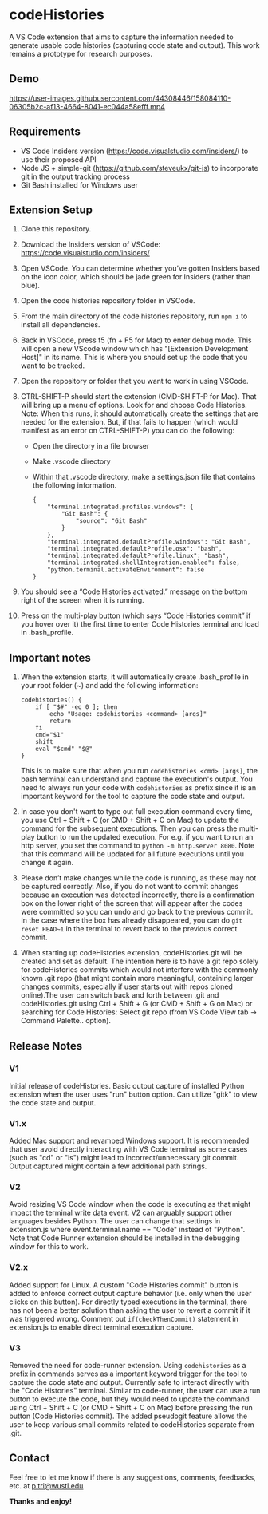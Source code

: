 # codeHistories

A VS Code extension that aims to capture the information needed to generate usable code histories (capturing code state and output). This work remains a prototype for research purposes.

## Demo

https://user-images.githubusercontent.com/44308446/158084110-06305b2c-af13-4664-8041-ec044a58efff.mp4

## Requirements

* VS Code Insiders version (https://code.visualstudio.com/insiders/) to use their proposed API
* Node JS + simple-git (https://github.com/steveukx/git-js) to incorporate git in the output tracking process
* Git Bash installed for Windows user

## Extension Setup

1.  Clone this repository.
2.  Download the Insiders version of VSCode: https://code.visualstudio.com/insiders/
3.  Open VSCode. You can determine whether you’ve gotten Insiders based on the icon color, which should be jade green for Insiders (rather than blue).
4.  Open the code histories repository folder in VSCode.
5.  From the main directory of the code histories repository, run ```npm i``` to install all dependencies.
6.  Back in VSCode, press f5 (fn + F5 for Mac) to enter debug mode. This will open a new VScode window which has "[Extension Development Host]" in its name. This is where you should set up the code that you want to be tracked.
7.  Open the repository or folder that you want to work in using VSCode.
8.  CTRL-SHIFT-P should start the extension (CMD-SHIFT-P for Mac). That will bring up a menu of options. Look for and choose Code Histories. Note: When this runs, it should automatically create the settings that are needed for the extension. But, if that fails to happen (which would manifest as an error on CTRL-SHIFT-P) you can do the following:
    -   Open the directory in a file browser

    -   Make .vscode directory

    -   Within that .vscode directory, make a settings.json file that contains the following information.

        ```
        {
            "terminal.integrated.profiles.windows": {
                "Git Bash": {
                    "source": "Git Bash"
                }
            },
            "terminal.integrated.defaultProfile.windows": "Git Bash",
            "terminal.integrated.defaultProfile.osx": "bash",
            "terminal.integrated.defaultProfile.linux": "bash",
            "terminal.integrated.shellIntegration.enabled": false,
            "python.terminal.activateEnvironment": false
        }
        ```

9.  You should see a “Code Histories activated.” message on the bottom right of the screen when it is running.

10. Press on the multi-play button (which says “Code Histories commit” if you hover over it) the first time to enter Code Histories terminal and load in .bash_profile.

## Important notes

1. When the extension starts, it will automatically create .bash_profile in your root folder (~) and add the following information:
    
    ```
    codehistories() {
        if [ "$#" -eq 0 ]; then
            echo "Usage: codehistories <command> [args]"
            return
        fi
        cmd="$1"
        shift
        eval "$cmd" "$@"
    }
    ```
    This is to make sure that when you run ```codehistories <cmd> [args]```, the bash terminal can understand and capture the execution's output. You need to always run your code with ```codehistories``` as prefix since it is an important keyword for the tool to capture the code state and output.

2. In case you don't want to type out full execution command every time, you use Ctrl + Shift + C (or CMD + Shift + C on Mac) to update the command for the subsequent executions. Then you can press the multi-play button to run the updated execution. For e.g. if you want to run an http server, you set the command to ```python -m http.server 8080```. Note that this command will be updated for all future executions until you change it again.

3. Please don’t make changes while the code is running, as these may not be captured correctly. Also, if you do not want to commit changes because an execution was detected incorrectly, there is a confirmation box on the lower right of the screen that will appear after the codes were committed so you can undo and go back to the previous commit. In the case where the box has already disappeared, you can do ```git reset HEAD~1``` in the terminal to revert back to the previous correct commit.

4. When starting up codeHistories extension, codeHistories.git will be created and set as default. The intention here is to have a git repo solely for codeHistories commits which would not interfere with the commonly known .git repo (that might contain more meaningful, containing larger changes commits, especially if user starts out with repos cloned online).The user can switch back and forth between .git and codeHistories.git using Ctrl + Shift + G (or CMD + Shift + G on Mac) or searching for Code Histories: Select git repo (from VS Code View tab -> Command Palette.. option).

## Release Notes

### V1

Initial release of codeHistories. Basic output capture of installed Python extension when the user uses "run" button option. Can utilize "gitk" to view the code state and output.

### V1.x

Added Mac support and revamped Windows support. It is recommended that user avoid directly interacting with VS Code terminal as some cases (such as "cd" or "ls") might lead to incorrect/unnecessary git commit. Output captured might contain a few additional path strings.

### V2

Avoid resizing VS Code window when the code is executing as that might impact the terminal write data event. V2 can arguably support other languages besides Python. The user can change that settings in extension.js where event.terminal.name == "Code" instead of "Python". Note that Code Runner extension should be installed in the debugging window for this to work.

### V2.x

Added support for Linux. A custom "Code Histories commit" button is added to enforce correct output capture behavior (i.e. only when the user clicks on this button). For directly typed executions in the terminal, there has not been a better solution than asking the user to revert a commit if it was triggered wrong. Comment out ```if(checkThenCommit)``` statement in extension.js to enable direct terminal execution capture.

### V3

Removed the need for code-runner extension. Using ```codehistories``` as a prefix in commands serves as a important keyword trigger for the tool to capture the code state and output. Currently safe to interact directly with the "Code Histories" terminal. Similar to code-runner, the user can use a run button to execute the code, but they would need to update the command using Ctrl + Shift + C (or CMD + Shift + C on Mac) before pressing the run button (Code Histories commit). The added pseudogit feature allows the user to keep various small commits related to codeHistories separate from .git.

## Contact

Feel free to let me know if there is any suggestions, comments, feedbacks, etc. at p.tri@wustl.edu

**Thanks and enjoy!**
